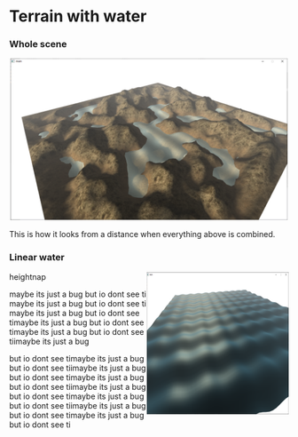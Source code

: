 Terrain with water
==================

### Whole scene

<p align = "center">
  <img src = "https://github.com/pavlenski/3D-Graphics-Project/blob/master/RAFGL/res/screens/whole_view.png" height="291" width="500">
</p>
This is how it looks from a distance when everything above is combined.

### Linear water

<p>
heightnap
<img align="right" src = "https://github.com/pavlenski/3D-Graphics-Project/blob/master/RAFGL/res/screens/linear_water.png" height="256" width="256">


maybe its just a bug but io dont see ti
maybe its just a bug but io dont see ti
maybe its just a bug but io dont see timaybe its just a bug but io dont see timaybe its just a bug but io dont see tiimaybe its just a bug
</p>

but io dont see timaybe its just a bug but io dont see tiimaybe its just a bug but io dont see timaybe its just a bug but io dont see tiimaybe its just a bug but io dont see timaybe its just a bug but io dont see tiimaybe its just a bug but io dont see timaybe its just a bug but io dont see ti
